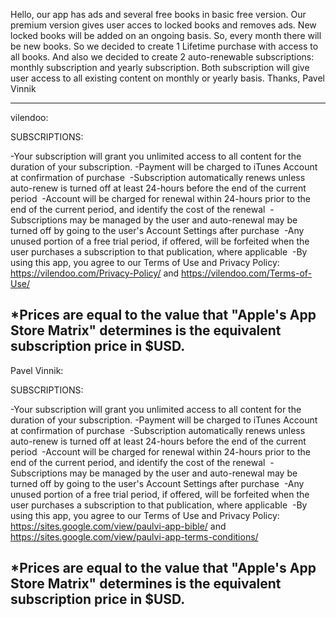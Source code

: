 Hello, our app has ads and several free books in basic free version. Our premium version gives user acces to locked books and removes ads.
New locked books will be added on an ongoing basis. So, every month there will be new books. So we decided to create 1 Lifetime purchase with access to all books. And also we decided to create 2 auto-renewable subscriptions: monthly subscription and yearly subscription. Both subscription will give user access to all existing content on monthly or yearly basis.
Thanks,
Pavel Vinnik

------------------------------------------------------------------
vilendoo:

SUBSCRIPTIONS:

-Your subscription will grant you unlimited access to all content for the duration of your subscription.
-Payment will be charged to iTunes Account at confirmation of purchase 
-Subscription automatically renews unless auto-renew is turned off at least 24-hours before the end of the current period 
-Account will be charged for renewal within 24-hours prior to the end of the current period, and identify the cost of the renewal 
-Subscriptions may be managed by the user and auto-renewal may be turned off by going to the user's Account Settings after purchase 
-Any unused portion of a free trial period, if offered, will be forfeited when the user purchases a subscription to that publication, where applicable 
-By using this app, you agree to our Terms of Use and Privacy Policy: https://vilendoo.com/Privacy-Policy/ and https://vilendoo.com/Terms-of-Use/

*Prices are equal to the value that "Apple's App Store Matrix" determines is the equivalent subscription price in $USD.
------------------------------------------------------------------


Pavel Vinnik:

SUBSCRIPTIONS:

-Your subscription will grant you unlimited access to all content for the duration of your subscription.
-Payment will be charged to iTunes Account at confirmation of purchase 
-Subscription automatically renews unless auto-renew is turned off at least 24-hours before the end of the current period 
-Account will be charged for renewal within 24-hours prior to the end of the current period, and identify the cost of the renewal 
-Subscriptions may be managed by the user and auto-renewal may be turned off by going to the user's Account Settings after purchase 
-Any unused portion of a free trial period, if offered, will be forfeited when the user purchases a subscription to that publication, where applicable 
-By using this app, you agree to our Terms of Use and Privacy Policy: https://sites.google.com/view/paulvi-app-bible/ and https://sites.google.com/view/paulvi-app-terms-conditions/

*Prices are equal to the value that "Apple's App Store Matrix" determines is the equivalent subscription price in $USD.
------------------------------------------------------------------
